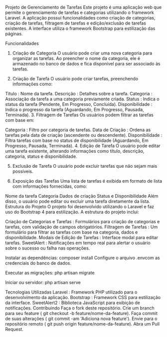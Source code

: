 Projeto de Gerenciamento de Tarefas
Este projeto é uma aplicação web que permite o gerenciamento de tarefas e categorias utilizando o framework Laravel. A aplicação possui funcionalidades como criação de categorias, criação de tarefas, filtragem de tarefas e edição/exclusão de tarefas existentes. A interface utiliza o framework Bootstrap para estilização das páginas.

Funcionalidades
1. Criação de Categoria
O usuário pode criar uma nova categoria para organizar as tarefas. Ao preencher o nome da categoria, ele é armazenado no banco de dados e fica disponível para ser associado às tarefas.

2. Criação de Tarefa
O usuário pode criar tarefas, preenchendo informações como:

Título : Nome da tarefa.
Descrição : Detalhes sobre a tarefa.
Categoria : Associação da tarefa a uma categoria previamente criada.
Status : Indica o status da tarefa (Pendente, Em Progresso, Concluída).
Disponibilidade : Indica o progresso da tarefa (Aguardando, Em Progresso, Pausada, Terminada).
3. Filtragem de Tarefas
Os usuários podem filtrar as tarefas com base em:

Categoria : Filtro por categoria de tarefas.
Data de Criação : Ordena as tarefas pela data de criação (ascendente ou descendente).
Disponibilidade : Filtra tarefas com base no status de disponibilidade (Aguardando, Em Progresso, Pausada, Terminada).
4. Edição de Tarefa
O usuário pode editar uma tarefa existente, alterando informações como título, descrição, categoria, status e disponibilidade.

5. Exclusão de Tarefa
O usuário pode excluir tarefas que não sejam mais possíveis.

6. Exposição das Tarefas
Uma lista de tarefas é exibida em formato de lista com informações fornecidas, como:

Nome da tarefa
Categoria
Dados de criação
Status e Disponibilidade Além disso, o usuário pode editar ou excluir uma tarefa diretamente da lista.
Estrutura do Projeto
O projeto foi desenvolvido utilizando o Laravel e faz uso do Bootstrap 4 para estilização. A estrutura do projeto inclui:

Criação de Categorias e Tarefas : Formulários para criação de categorias e tarefas, com validação de campos obrigatórios.
Filtragem de Tarefas : Um formulário para filtrar as tarefas com base na categoria, dados e disponibilidade.
Modais de Edição de Tarefas : Interface modal para editar tarefas.
SweetAlert : Notificações em tempo real para alertar o usuário sobre o sucesso ou falha nas operações.

Instalar as dependências:
composer install
Configure o arquivo .envcom as credenciais do banco de dados.

Executar as migrações:
php artisan migrate

Iniciar ou servidor:
php artisan serve


Tecnologias Utilizadas
Laravel : Framework PHP utilizado para o desenvolvimento da aplicação.
Bootstrap : Framework CSS para estilização da interface.
SweetAlert2 : Biblioteca JavaScript para exibição de notificações.
Contribuindo
Faça o fork deste repositório.
Crie um branch para seu feature ( git checkout -b feature/nome-da-feature).
Faça commit de suas alterações ( git commit -am 'Adiciona nova feature').
Envie para o repositório remoto ( git push origin feature/nome-da-feature).
Abra um Pull Request.

